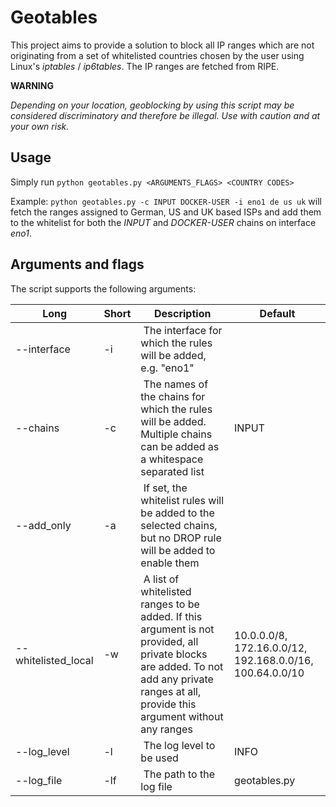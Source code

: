 # Geotables

This project aims to provide a solution to block all IP ranges which are not originating from a set of whitelisted countries chosen by the user using Linux's *iptables* / *ip6tables*. The IP ranges are fetched from RIPE.

**WARNING**

*Depending on your location, geoblocking by using this script may be considered discriminatory and therefore be illegal. Use with caution and at your own risk.*

## Usage

Simply run `python geotables.py <ARGUMENTS_FLAGS> <COUNTRY CODES>`

Example: `python geotables.py -c INPUT DOCKER-USER -i eno1 de us uk` will fetch the ranges assigned to German, US and UK based ISPs and add them to the whitelist for both the *INPUT* and *DOCKER-USER* chains on interface *eno1*.

## Arguments and flags

The script supports the following arguments:

| Long | Short | Description | Default |
| ----------- | ----------- | ----------- | ----------- |
| --interface | -i | The interface for which the rules will be added, e.g. "eno1"  |  |
| --chains | -c | The names of the chains for which the rules will be added. Multiple chains can be added as a whitespace separated list  | INPUT |
| --add_only | -a | If set, the whitelist rules will be added to the selected chains, but no DROP rule will be added to enable them | |
| --whitelisted_local | -w | A list of whitelisted ranges to be added. If this argument is not  provided, all private blocks are added. To not add any private ranges at all, provide this argument without any ranges | 10.0.0.0/8, 172.16.0.0/12, 192.168.0.0/16, 100.64.0.0/10 |
| --log_level | -l | The log level to be used | INFO |
| --log_file | -lf | The path to the log file | geotables.py |